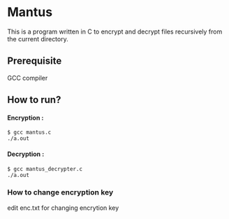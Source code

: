 # Mantus
This is a program written in C to encrypt and decrypt files recursively from the current directory.
## Prerequisite
GCC compiler
## How to run?
#### Encryption : 
```
$ gcc mantus.c
./a.out
```
#### Decryption : 
```
$ gcc mantus_decrypter.c
./a.out
```

### How to change encryption key 

edit enc.txt for changing encrytion key
